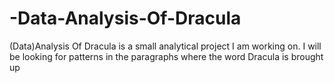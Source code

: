 # -Data-Analysis-Of-Dracula
(Data)Analysis Of Dracula is a small analytical project I am working on. I will be looking for patterns in the paragraphs where the word Dracula is brought up
